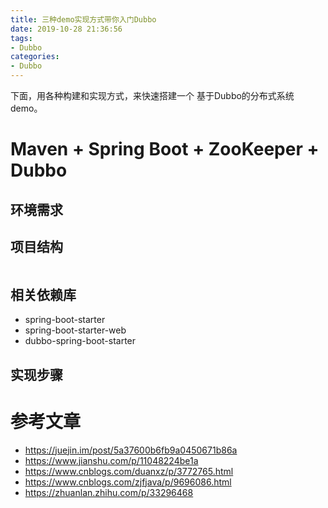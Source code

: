 ```yaml
---
title: 三种demo实现方式带你入门Dubbo
date: 2019-10-28 21:36:56
tags:
- Dubbo
categories:
- Dubbo
---
```


下面，用各种构建和实现方式，来快速搭建一个 基于Dubbo的分布式系统 demo。

# Maven + Spring Boot + ZooKeeper + Dubbo
## 环境需求

## 项目结构
```

```
## 相关依赖库
* spring-boot-starter
* spring-boot-starter-web
* dubbo-spring-boot-starter

## 实现步骤



# 参考文章
* https://juejin.im/post/5a37600b6fb9a0450671b86a
* https://www.jianshu.com/p/11048224be1a
* https://www.cnblogs.com/duanxz/p/3772765.html
* https://www.cnblogs.com/zjfjava/p/9696086.html
* https://zhuanlan.zhihu.com/p/33296468